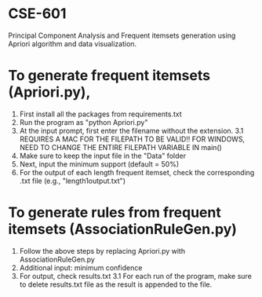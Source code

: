 # CSE-601
Principal Component Analysis and Frequent itemsets generation using Apriori algorithm and data visualization.

# To generate frequent itemsets (Apriori.py),
1. First install all the packages from requirements.txt
2. Run the program as "python Apriori.py"
3. At the input prompt, first enter the filename without the extension.
    3.1 REQUIRES A MAC FOR THE FILEPATH TO BE VALID!! FOR WINDOWS, NEED TO CHANGE THE ENTIRE FILEPATH VARIABLE IN main()
4. Make sure to keep the input file in the "Data" folder
5. Next, input the minimum support (default = 50%)
6. For the output of each length frequent itemset, check the corresponding .txt file (e.g., "length1output.txt")

# To generate rules from frequent itemsets (AssociationRuleGen.py)
1. Follow the above steps by replacing Apriori.py with AssociationRuleGen.py
2. Additional input: minimum confidence
3. For output, check results.txt
    3.1 For each run of the program, make sure to delete results.txt file as the result is appended to the file.